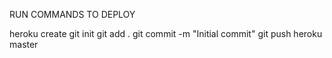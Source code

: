 RUN COMMANDS TO DEPLOY

heroku create
git init
git add .
git commit -m "Initial commit"
git push heroku master

